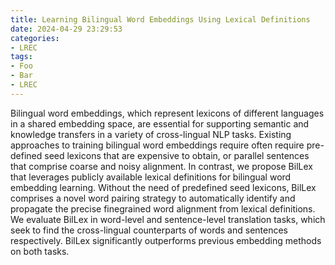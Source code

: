 ```yaml
---
title: Learning Bilingual Word Embeddings Using Lexical Definitions
date: 2024-04-29 23:29:53
categories:
- LREC
tags:
- Foo
- Bar
- LREC
---
```

Bilingual word embeddings, which represent
lexicons of different languages in a shared embedding space, are essential for supporting semantic and knowledge transfers in a variety of
cross-lingual NLP tasks. Existing approaches
to training bilingual word embeddings require
often require pre-defined seed lexicons that are
expensive to obtain, or parallel sentences that
comprise coarse and noisy alignment. In contrast, we propose BilLex that leverages publicly available lexical definitions for bilingual
word embedding learning. Without the need
of predefined seed lexicons, BilLex comprises
a novel word pairing strategy to automatically identify and propagate the precise finegrained word alignment from lexical definitions. We evaluate BilLex in word-level and
sentence-level translation tasks, which seek to
find the cross-lingual counterparts of words
and sentences respectively. BilLex significantly outperforms previous embedding methods on both tasks.
